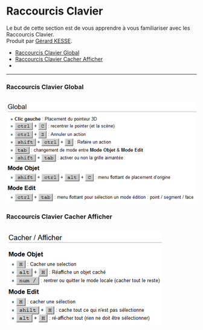 # Raccourcis Clavier

Le but de cette section est de vous apprendre à vous familiariser avec les Raccourcis Clavier.  
Produit par 
[Gérard KESSE](https://github.com/gkesse/ "https://github.com/gkesse").

* [Raccourcis Clavier Global](#ouvrir-le-menu-des-préférences "Raccourcis Clavier Global") 
* [Raccourcis Clavier Cacher Afficher](#menu-interface "Raccourcis Clavier Cacher Afficher") 
* [](# "") 
---
### Raccourcis Clavier Global

![Image](https://raw.githubusercontent.com/gkesse/ReadyBlender/master/Notion/img/Raccourcis_Clavier_Global.png)
---
### Raccourcis Clavier Cacher Afficher

![Image](https://raw.githubusercontent.com/gkesse/ReadyBlender/master/Notion/img/Raccourcis_Clavier_Cacher_Afficher.png)
---
